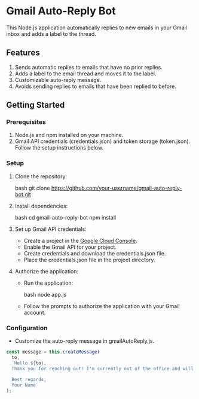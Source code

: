 # Gmail Auto-Reply Bot

This Node.js application automatically replies to new emails in your Gmail inbox and adds a label to the thread.

## Features

1. Sends automatic replies to emails that have no prior replies.
2. Adds a label to the email thread and moves it to the label.
3. Customizable auto-reply message.
4. Avoids sending replies to emails that have been replied to before.

## Getting Started

### Prerequisites

1. Node.js and npm installed on your machine.
2. Gmail API credentials (credentials.json) and token storage (token.json). Follow the setup instructions below.

### Setup

1. Clone the repository:

    bash
    git clone https://github.com/your-username/gmail-auto-reply-bot.git
    

2. Install dependencies:

    bash
    cd gmail-auto-reply-bot
    npm install
    

3. Set up Gmail API credentials:

    - Create a project in the [Google Cloud Console](https://console.developers.google.com/).
    - Enable the Gmail API for your project.
    - Create credentials and download the credentials.json file.
    - Place the credentials.json file in the project directory.

4. Authorize the application:

    - Run the application:

        bash
        node app.js
        

    - Follow the prompts to authorize the application with your Gmail account.

### Configuration

- Customize the auto-reply message in gmailAutoReply.js.

```javascript
const message = this.createMessage(
  to,
  `Hello ${to},
  Thank you for reaching out! I'm currently out of the office and will get back to you as soon as possible.
  
  Best regards,
  Your Name`
);
